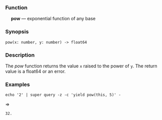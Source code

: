 ### Function

&emsp; **pow** &mdash; exponential function of any base

### Synopsis

```
pow(x: number, y: number) -> float64
```

### Description

The _pow_ function returns the value `x` raised to the power of `y`.
The return value is a float64 or an error.

### Examples

```mdtest-command
echo '2' | super query -z -c 'yield pow(this, 5)' -
```
=>
```mdtest-output
32.
```

